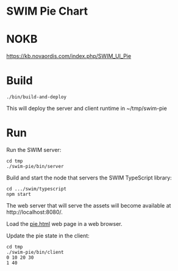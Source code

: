 # SWIM Pie Chart

# NOKB

https://kb.novaordis.com/index.php/SWIM_UI_Pie

# Build

````
./bin/build-and-deploy
````

This will deploy the server and client runtime in ~/tmp/swim-pie

# Run

Run the SWIM server:

````
cd tmp
./swim-pie/bin/server
````

Build and start the node that servers the SWIM TypeScript library:

````
cd .../swim/typescript
npm start
````

The web server that will serve the assets will become available at http://localhost:8080/.

Load the [pie.html](./pie.html) web page in a web browser.

Update the pie state in the client:

````
cd tmp
./swim-pie/bin/client
0 10 20 30
1 40
````